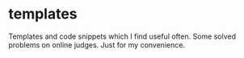 # templates
Templates and code snippets which I find useful often.
Some solved problems on online judges.
Just for my convenience.
